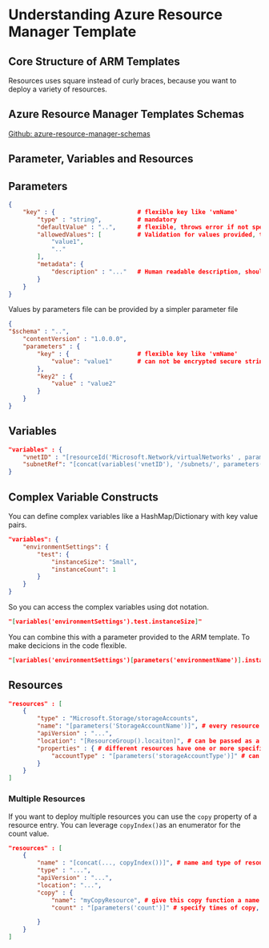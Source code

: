 # Understanding Azure Resource Manager Template

## Core Structure of ARM Templates

Resources uses square instead of curly braces, because you want to deploy a variety of resources.

## Azure Resource Manager Templates Schemas

[Github: azure-resource-manager-schemas](https://github.com/Azure/azure-resource-manager-schemas)

## Parameter, Variables and Resources

## Parameters

```JSON
{
    "key" : {                       # flexible key like 'vmName'
        "type" : "string",          # mandatory
        "defaultValue" : "..",      # flexible, throws error if not specified
        "allowedValues": [          # Validation for values provided, throws error
            "value1",
            ".."
        ],
        "metadata": {
            "description" : "..."   # Human readable description, should be set
        }
    }
}
```

Values by parameters file can be provided by a simpler parameter file

```JSON
{
"$schema" : "..",
    "contentVersion" : "1.0.0.0",
    "parameters" : {
        "key" : {                   # flexible key like 'vmName'
            "value": "value1"       # can not be encrypted secure string!
        },
        "key2" : {
            "value" : "value2"
        }
    }
}
```

## Variables

```JSON
"variables" : {
    "vnetID" : "[resourceId('Microsoft.Network/virtualNetworks' , parameters('virtualNetworkName'))]", # gets the resource id of virtual network with the name of virtualNetowrkName parameter
    "subnetRef": "[concat(variables('vnetID'), '/subnets/', parameters('subnetName'))]" # uses a function concat to append three strings, the earlier defined variable of the virtual network resource id with the lateral string '/subnets/' and the provided parameter subnetName
}
```

## Complex Variable Constructs

You can define complex variables like a HashMap/Dictionary with key value pairs.

```JSON
"variables": {
    "environmentSettings": {
        "test": {
            "instanceSize": "Small",
            "instanceCount": 1
        }
    }
}
```

So you can access the complex variables using dot notation.

```JSON
"[variables('environmentSettings').test.instanceSize]"
```

You can combine this with a parameter provided to the ARM template. To make decicions in the code flexible.

```JSON
"[variables('environmentSettings')[parameters('environmentName')].instanceSize]"
```

## Resources

```JSON
"resources" : [
    {
        "type" : "Microsoft.Storage/storageAccounts",
        "name": "[parameters('StorageAccountName')]", # every resource needs a name, names should be flexible defined by the user through a parameter
        "apiVersion" : "...",
        "location": "[ResourceGroup().locaiton]", # can be passed as a parameter, but ResourceGroup location can be reused too
        "properties" : { # different resources have one or more specific properties which ARM needs values for in order to complete deployment
            "accountType" : "[parameters('storageAccountType')]" # can be specified as a parameter e.g. with a default value
        }
    }
]
```

### Multiple Resources

If you want to deploy multiple resources you can use the `copy` property of a resource entry. You can leverage `copyIndex()`as an enumerator for the count value.

```JSON
"resources" : [
    {
        "name" : "[concat(..., copyIndex())]", # name and type of resource, concat with a copyIndex , if provided but no copy property the section is invalid
        "type" : "...",
        "apiVersion" : "...",
        "location": "...",
        "copy" : {
            "name": "myCopyResource", # give this copy function a name
            "count" : "[parameters('count')]" # specify times of copy, e.g. in parameter

        }
    }
]
```
